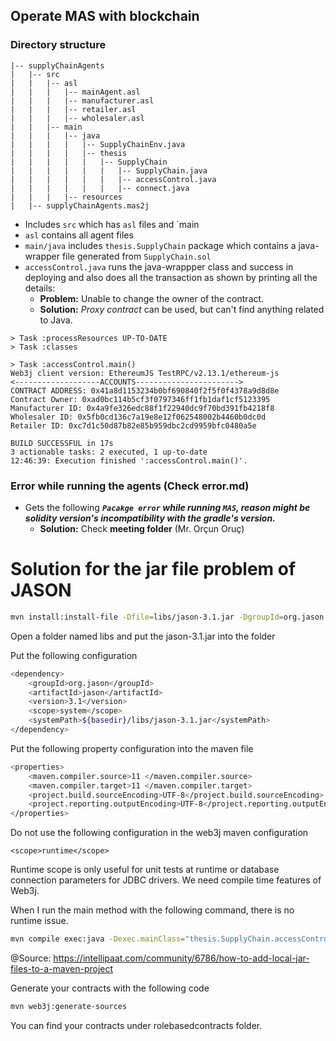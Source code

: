 ## Operate MAS with blockchain

### Directory structure
```
|-- supplyChainAgents
|   |-- src
|   |   |-- asl
|   |   |   |-- mainAgent.asl
|   |   |   |-- manufacturer.asl
|   |   |   |-- retailer.asl
|   |   |   |-- wholesaler.asl
|   |   |-- main
|   |   |   |-- java
|   |   |   |   |-- SupplyChainEnv.java
|   |   |   |   |-- thesis
|   |   |   |   |   |-- SupplyChain
|   |   |   |   |   |   |-- SupplyChain.java
|   |   |   |   |   |   |-- accessControl.java
|   |   |   |   |   |   |-- connect.java
|   |   |   |-- resources
|   |-- supplyChainAgents.mas2j
```
 - Includes `src` which has `asl` files and `main
 - `asl` contains all agent files
 - `main/java` includes `thesis.SupplyChain` package which contains a java-wrapper file generated from `SupplyChain.sol`
 - `accessControl.java` runs the java-wrappper class and success in deploying and also does all the transaction as shown by printing all the details:
    - **Problem:** Unable to change the owner of the contract.
    - **Solution:** _Proxy contract_ can be used, but can't find anything related to Java.
```
> Task :processResources UP-TO-DATE
> Task :classes

> Task :accessControl.main()
Web3j client version: EthereumJS TestRPC/v2.13.1/ethereum-js
<-------------------ACCOUNTS----------------------->
CONTRACT ADDRESS: 0x41a8d1153234b0bf690840f2f5f0f4378a9d8d8e
Contract Owner: 0xad0bc114b5cf3f0797346ff1fb1daf1cf5123395
Manufacturer ID: 0x4a9fe326edc88f1f22940dc9f70bd391fb4218f8
Wholesaler ID: 0x5fb0cd136c7a19e8e12f062548002b4460b0dc0d
Retailer ID: 0xc7d1c50d87b82e85b959dbc2cd9959bfc0480a5e

BUILD SUCCESSFUL in 17s
3 actionable tasks: 2 executed, 1 up-to-date
12:46:39: Execution finished ':accessControl.main()'.
```
### Error while running the agents (Check **error.md**)
- Gets the following _**`Pacakge error` while running `MAS`, reason might be solidity version's incompatibility with the gradle's version.**_
  - **Solution:** Check **meeting folder** (Mr. Orçun Oruç)


# Solution for the jar file problem of JASON

```bash
mvn install:install-file -Dfile=libs/jason-3.1.jar -DgroupId=org.jason -DartifactId=supplyChainAgents -Dversion=1.0 -Dpackaging=jar
```

Open a folder named libs and put the jason-3.1.jar into the folder

Put the following configuration

```bash
<dependency>
    <groupId>org.jason</groupId>
    <artifactId>jason</artifactId>
    <version>3.1</version>
    <scope>system</scope>
    <systemPath>${basedir}/libs/jason-3.1.jar</systemPath>
</dependency>
```

Put the following property configuration into the maven file

```bash
<properties>
    <maven.compiler.source>11 </maven.compiler.source>
    <maven.compiler.target>11 </maven.compiler.target>
    <project.build.sourceEncoding>UTF-8</project.build.sourceEncoding>
    <project.reporting.outputEncoding>UTF-8</project.reporting.outputEncoding>
</properties>
```


Do not use the following configuration in the web3j maven configuration

```
<scope>runtime</scope>
```

Runtime scope is only useful for unit tests at runtime or database connection parameters for JDBC drivers. We need compile time features of Web3j.

When I run the main method with the following command, there is no runtime issue.

```bash
mvn compile exec:java -Dexec.mainClass="thesis.SupplyChain.accessControl"
```


@Source: https://intellipaat.com/community/6786/how-to-add-local-jar-files-to-a-maven-project 


Generate your contracts with the following code

```bash
mvn web3j:generate-sources
``` 

You can find your contracts under rolebasedcontracts folder.